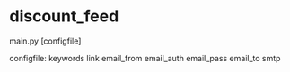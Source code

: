 # discount_feed
main.py [configfile]

configfile:
keywords
link
email_from
email_auth
email_pass
email_to
smtp


